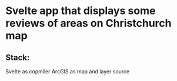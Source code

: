 # Svelte app that displays some reviews of areas on Christchurch map

## Stack: 
Svelte as copmiler
ArcGIS as map and layer source
